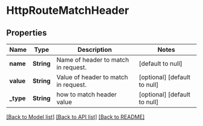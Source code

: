 # HttpRouteMatchHeader

## Properties
Name | Type | Description | Notes
------------ | ------------- | ------------- | -------------
**name** | **String** | Name of header to match in request. | [default to null]
**value** | **String** | Value of header to match in request. | [optional] [default to null]
**_type** | **String** | how to match header value | [optional] [default to null]

[[Back to Model list]](../README.md#documentation-for-models) [[Back to API list]](../README.md#documentation-for-api-endpoints) [[Back to README]](../README.md)


